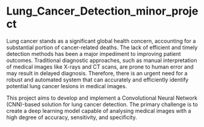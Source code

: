 # Lung_Cancer_Detection_minor_project

Lung cancer stands as a significant global health concern, accounting for a substantial portion of cancer-related deaths. 
The lack of efficient and timely detection methods has been a major impediment to improving patient outcomes. 
Traditional diagnostic approaches, such as manual interpretation of medical images like X-rays and CT scans, are prone to human error and may result in delayed diagnosis. 
Therefore, there is an urgent need for a robust and automated system that can accurately and efficiently identify potential lung cancer lesions in medical images.

This project aims to develop and implement a Convolutional Neural Network (CNN)-based solution for lung cancer detection. 
The primary challenge is to create a deep learning model capable of analysing medical images with a high degree of accuracy, sensitivity, and specificity.
